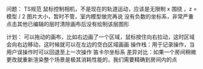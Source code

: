 问题：
TS规范
鼠标控制相机，不是现在的轨道运动，应该是无限制 x 围绕 ，z = 模型 / 2
图片大小，暂时不管，室内模型做完再说
没有负数的坐标系，非常严重
点击其他已编辑的层时清除画布后没有绘制该层图形

计划：
可以拖动的画布，比如右边画了一个区域，鼠标按住向右拉动，这时区域会向右边移动，这时候就可以在左边的空白区域画画
操作栈：用于记录操作，当用户误操作时可以回退至上一次操作
笛卡尔坐标系
差异对比：如果一个房间稍微更改就重新渲染整个场景是极其消耗性能的，我们需要精确到房间内的点
